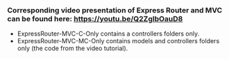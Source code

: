 ### Corresponding video presentation of Express Router and MVC can be found here: https://youtu.be/Q2ZglbOauD8

- ExpressRouter-MVC-C-Only contains a controllers folders only.
- ExpressRouter-MVC-MC-Only contains models and controllers folders only (the code from the video tutorial).
